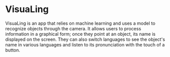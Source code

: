 # VisuaLing
VisuaLing is an app that relies on machine learning and uses a model to recognize objects through the camera.
It allows users to process information in a graphical form; once they point at an object, its name is displayed on the screen. They can also switch languages to see the object's name in various languages and listen to its pronunciation with the touch of a button.
